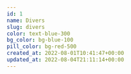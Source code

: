 ```yaml
---
id: 1
name: Divers
slug: divers
color: text-blue-300
bg_color: bg-blue-100
pill_color: bg-red-500
created_at: 2022-08-01T10:41:47+00:00
updated_at: 2022-08-04T21:11:14+00:00
---
```

